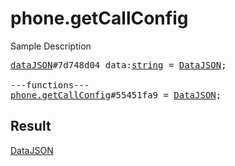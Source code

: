 # phone.getCallConfig

Sample Description

<pre>
<a href="../constructor/dataJSON.md">dataJSON</a>#7d748d04 data:<a href="../type/string.md">string</a> = <a href="../type/DataJSON.md">DataJSON</a>;

---functions---
<a href="../method/phone.getCallConfig.md">phone.getCallConfig</a>#55451fa9 = <a href="../type/DataJSON.md">DataJSON</a>;</pre>

## Result

<a href="../type/DataJSON.md">DataJSON</a>

